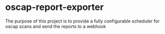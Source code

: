 # oscap-report-exporter
The purpose of this project is to provide a fully configurable scheduler for oscap scans and send the reports to a webhook
